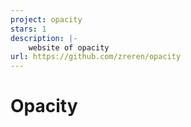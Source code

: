 ```yaml
---
project: opacity
stars: 1
description: |-
    website of opacity 
url: https://github.com/zreren/opacity
---
```


# Opacity


